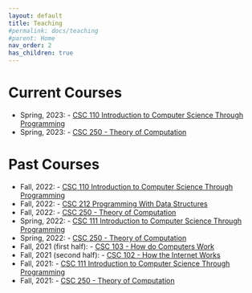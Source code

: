 ```yaml
---
layout: default
title: Teaching
#permalink: docs/teaching
#parent: Home
nav_order: 2
has_children: true
---
```


# Current Courses

  *   Spring, 2023: - [CSC 110 Introduction to Computer Science Through Programming](./classes/csc111/class-info.html)
  *   Spring, 2023: - [CSC 250 - Theory of Computation](./classes/csc250/class-info.html)


# Past Courses 

  *   Fall, 2022: - [CSC 110 Introduction to Computer Science Through Programming](./classes/csc111/class-info.html)
  *   Fall, 2022: - [CSC 212 Programming With Data Structures](./classes/csc111/class-info.html)
  *   Fall, 2022: - [CSC 250 - Theory of Computation](./classes/csc250/class-info.html)
  *   Spring, 2022: - [CSC 111 Introduction to Computer Science Through Programming](./classes/csc111/class-info.html)
  *   Spring, 2022: - [CSC 250 - Theory of Computation](./classes/csc250/class-info.html)
  *   Fall, 2021 (first half): - [CSC 103 - How do Computers Work](./classes/csc103/class-info.html)
  *   Fall, 2021 (second half): - [CSC 102 - How the Internet Works](./classes/csc102/class-info.html)
  *   Fall, 2021: - [CSC 111 Introduction to Computer Science Through Programming](./classes/csc111/class-info.html)
  *   Fall, 2021: - [CSC 250 - Theory of Computation](./classes/csc250/class-info.html)
